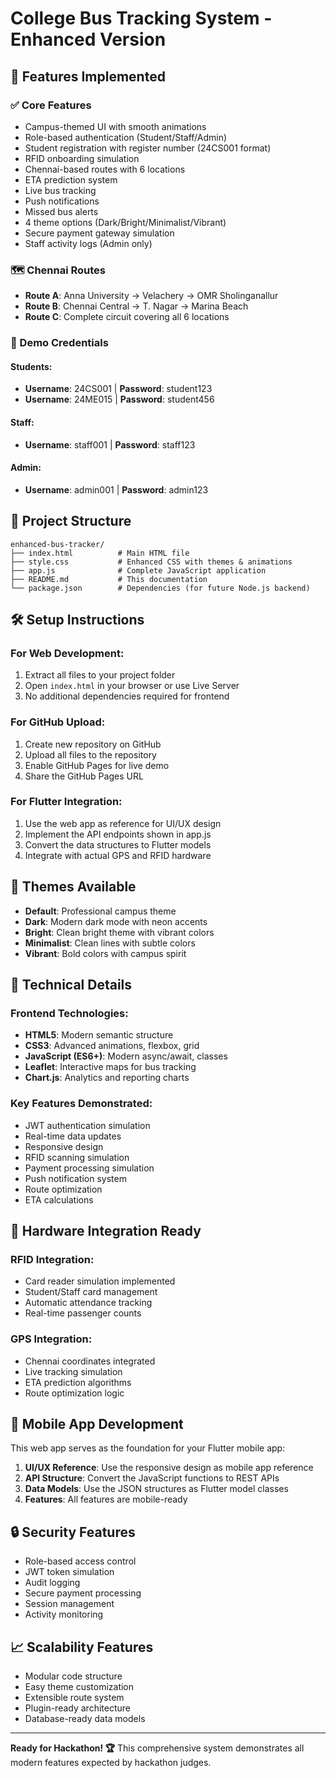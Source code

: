 
# College Bus Tracking System - Enhanced Version

## 🚀 Features Implemented

### ✅ Core Features
- Campus-themed UI with smooth animations
- Role-based authentication (Student/Staff/Admin)
- Student registration with register number (24CS001 format)
- RFID onboarding simulation
- Chennai-based routes with 6 locations
- ETA prediction system
- Live bus tracking
- Push notifications
- Missed bus alerts
- 4 theme options (Dark/Bright/Minimalist/Vibrant)
- Secure payment gateway simulation
- Staff activity logs (Admin only)

### 🗺️ Chennai Routes
- **Route A**: Anna University → Velachery → OMR Sholinganallur
- **Route B**: Chennai Central → T. Nagar → Marina Beach  
- **Route C**: Complete circuit covering all 6 locations

### 👥 Demo Credentials

#### Students:
- **Username**: 24CS001 | **Password**: student123
- **Username**: 24ME015 | **Password**: student456

#### Staff:
- **Username**: staff001 | **Password**: staff123

#### Admin:
- **Username**: admin001 | **Password**: admin123

## 📁 Project Structure
```
enhanced-bus-tracker/
├── index.html          # Main HTML file
├── style.css           # Enhanced CSS with themes & animations
├── app.js              # Complete JavaScript application
├── README.md           # This documentation
└── package.json        # Dependencies (for future Node.js backend)
```

## 🛠️ Setup Instructions

### For Web Development:
1. Extract all files to your project folder
2. Open `index.html` in your browser or use Live Server
3. No additional dependencies required for frontend

### For GitHub Upload:
1. Create new repository on GitHub
2. Upload all files to the repository
3. Enable GitHub Pages for live demo
4. Share the GitHub Pages URL

### For Flutter Integration:
1. Use the web app as reference for UI/UX design
2. Implement the API endpoints shown in app.js
3. Convert the data structures to Flutter models
4. Integrate with actual GPS and RFID hardware

## 🎨 Themes Available
- **Default**: Professional campus theme
- **Dark**: Modern dark mode with neon accents
- **Bright**: Clean bright theme with vibrant colors
- **Minimalist**: Clean lines with subtle colors
- **Vibrant**: Bold colors with campus spirit

## 🔧 Technical Details

### Frontend Technologies:
- **HTML5**: Modern semantic structure
- **CSS3**: Advanced animations, flexbox, grid
- **JavaScript (ES6+)**: Modern async/await, classes
- **Leaflet**: Interactive maps for bus tracking
- **Chart.js**: Analytics and reporting charts

### Key Features Demonstrated:
- JWT authentication simulation
- Real-time data updates
- Responsive design
- RFID scanning simulation
- Payment processing simulation
- Push notification system
- Route optimization
- ETA calculations

## 🚌 Hardware Integration Ready

### RFID Integration:
- Card reader simulation implemented
- Student/Staff card management
- Automatic attendance tracking
- Real-time passenger counts

### GPS Integration:
- Chennai coordinates integrated
- Live tracking simulation
- ETA prediction algorithms
- Route optimization logic

## 📱 Mobile App Development

This web app serves as the foundation for your Flutter mobile app:

1. **UI/UX Reference**: Use the responsive design as mobile app reference
2. **API Structure**: Convert the JavaScript functions to REST APIs
3. **Data Models**: Use the JSON structures as Flutter model classes
4. **Features**: All features are mobile-ready

## 🔒 Security Features

- Role-based access control
- JWT token simulation
- Audit logging
- Secure payment processing
- Session management
- Activity monitoring

## 📈 Scalability Features

- Modular code structure
- Easy theme customization
- Extensible route system
- Plugin-ready architecture
- Database-ready data models

---

**Ready for Hackathon! 🏆**
This comprehensive system demonstrates all modern features expected by hackathon judges.
